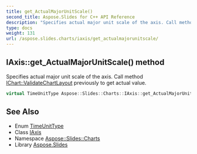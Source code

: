 ```yaml
---
title: get_ActualMajorUnitScale()
second_title: Aspose.Slides for C++ API Reference
description: "Specifies actual major unit scale of the axis. Call method IChart::ValidateChartLayout previously to get actual value."
type: docs
weight: 131
url: /aspose.slides.charts/iaxis/get_actualmajorunitscale/
---
```

## IAxis::get_ActualMajorUnitScale() method


Specifies actual major unit scale of the axis. Call method [IChart::ValidateChartLayout](../../ichart/validatechartlayout/) previously to get actual value.

```cpp
virtual TimeUnitType Aspose::Slides::Charts::IAxis::get_ActualMajorUnitScale()=0
```

## See Also

* Enum [TimeUnitType](../../timeunittype/)
* Class [IAxis](../)
* Namespace [Aspose::Slides::Charts](../../)
* Library [Aspose.Slides](../../../)